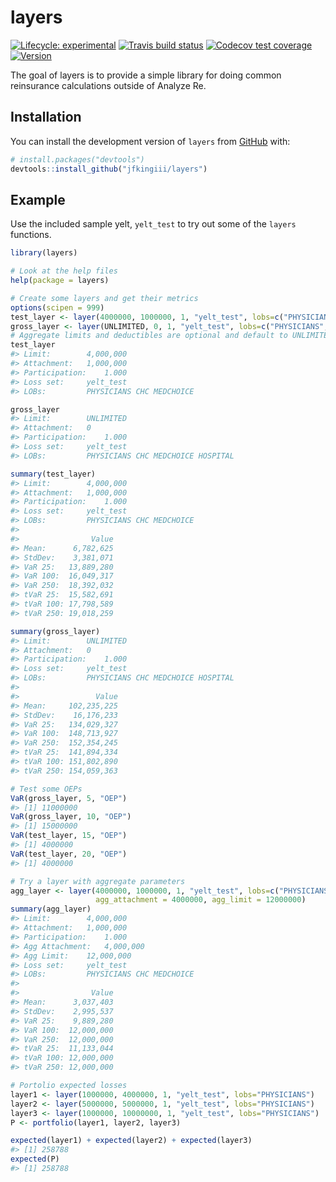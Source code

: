 
<!-- README.md is generated from README.Rmd. Please edit that file -->

# layers

<!-- badges: start -->

[![Lifecycle:
experimental](https://img.shields.io/badge/lifecycle-experimental-orange.svg)](https://www.tidyverse.org/lifecycle/#experimental)
[![Travis build
status](https://travis-ci.com/jfkingiii/layers.svg?branch=master)](https://travis-ci.com/jfkingiii/layers)
[![Codecov test
coverage](https://codecov.io/gh/jfkingiii/layers/branch/master/graph/badge.svg)](https://codecov.io/gh/jfkingiii/layers?branch=master)
[![Version](https://img.shields.io/github/v/tag/jfkingiii/layers?label=Version)](https://github.com/jfkingiii/layers/tags)
<!-- badges: end -->

The goal of layers is to provide a simple library for doing common
reinsurance calculations outside of Analyze Re.

## Installation

You can install the development version of `layers` from
[GitHub](https://github.com/) with:

``` r
# install.packages("devtools")
devtools::install_github("jfkingiii/layers")
```

## Example

Use the included sample yelt, `yelt_test` to try out some of the
`layers` functions.

``` r
library(layers)

# Look at the help files
help(package = layers)

# Create some layers and get their metrics
options(scipen = 999)
test_layer <- layer(4000000, 1000000, 1, "yelt_test", lobs=c("PHYSICIANS","CHC","MEDCHOICE"))
gross_layer <- layer(UNLIMITED, 0, 1, "yelt_test", lobs=c("PHYSICIANS","CHC","MEDCHOICE","HOSPITAL"))
# Aggregate limits and deductibles are optional and default to UNLIMITED and 0.
test_layer
#> Limit:        4,000,000 
#> Attachment:   1,000,000 
#> Participation:    1.000 
#> Loss set:     yelt_test 
#> LOBs:         PHYSICIANS CHC MEDCHOICE

gross_layer
#> Limit:        UNLIMITED 
#> Attachment:   0 
#> Participation:    1.000 
#> Loss set:     yelt_test 
#> LOBs:         PHYSICIANS CHC MEDCHOICE HOSPITAL

summary(test_layer)
#> Limit:        4,000,000 
#> Attachment:   1,000,000 
#> Participation:    1.000 
#> Loss set:     yelt_test 
#> LOBs:         PHYSICIANS CHC MEDCHOICE 
#> 
#>                Value
#> Mean:      6,782,625
#> StdDev:    3,381,071
#> VaR 25:   13,889,280
#> VaR 100:  16,049,317
#> VaR 250:  18,392,032
#> tVaR 25:  15,582,691
#> tVaR 100: 17,798,589
#> tVaR 250: 19,018,259

summary(gross_layer)
#> Limit:        UNLIMITED 
#> Attachment:   0 
#> Participation:    1.000 
#> Loss set:     yelt_test 
#> LOBs:         PHYSICIANS CHC MEDCHOICE HOSPITAL 
#> 
#>                 Value
#> Mean:     102,235,225
#> StdDev:    16,176,233
#> VaR 25:   134,029,327
#> VaR 100:  148,713,927
#> VaR 250:  152,354,245
#> tVaR 25:  141,894,334
#> tVaR 100: 151,802,890
#> tVaR 250: 154,059,363

# Test some OEPs
VaR(gross_layer, 5, "OEP")
#> [1] 11000000
VaR(gross_layer, 10, "OEP")
#> [1] 15000000
VaR(test_layer, 15, "OEP")
#> [1] 4000000
VaR(test_layer, 20, "OEP")
#> [1] 4000000

# Try a layer with aggregate parameters
agg_layer <- layer(4000000, 1000000, 1, "yelt_test", lobs=c("PHYSICIANS","CHC","MEDCHOICE"),
                   agg_attachment = 4000000, agg_limit = 12000000)
summary(agg_layer)
#> Limit:        4,000,000 
#> Attachment:   1,000,000 
#> Participation:    1.000 
#> Agg Attachment:   4,000,000 
#> Agg Limit:    12,000,000 
#> Loss set:     yelt_test 
#> LOBs:         PHYSICIANS CHC MEDCHOICE 
#> 
#>                Value
#> Mean:      3,037,403
#> StdDev:    2,995,537
#> VaR 25:    9,889,280
#> VaR 100:  12,000,000
#> VaR 250:  12,000,000
#> tVaR 25:  11,133,044
#> tVaR 100: 12,000,000
#> tVaR 250: 12,000,000

# Portolio expected losses
layer1 <- layer(1000000, 4000000, 1, "yelt_test", lobs="PHYSICIANS")
layer2 <- layer(5000000, 5000000, 1, "yelt_test", lobs="PHYSICIANS")
layer3 <- layer(1000000, 10000000, 1, "yelt_test", lobs="PHYSICIANS")
P <- portfolio(layer1, layer2, layer3)

expected(layer1) + expected(layer2) + expected(layer3)
#> [1] 258788
expected(P)
#> [1] 258788
```
